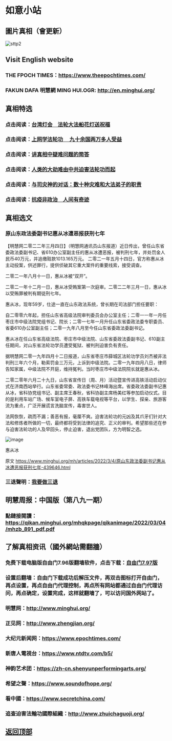# 如意小站

## 圖片真相（會更新）

![sttp2](https://user-images.githubusercontent.com/79625284/156733165-1830a1bb-27ee-4d98-98ea-de4cd2b53198.jpg)

## Visit English website

### THE FPOCH TIMES：https://www.theepochtimes.com/

### FAKUN DAFA 明慧網 MING HUI.OGR: http://en.minghui.org/

## 真相特选

### 点击阅读：[台湾灯会　法轮大法船花灯送祝福](https://github.com/pinhe91/dfhcjsr/tree/main) 

### 点击阅读：[上网学法轮功 　九十余国两万多人受益](https://github.com/pinhe91/jcxw5/tree/main)

### 点击阅读：[讲真相中疑难问题的简答](https://github.com/pinhe91/jcxw3/tree/main)

### 点击阅读：[人类的大劫难由中共迫害法轮功而起](https://github.com/pinhe91/jcxw4/tree/main) 

### 点击阅读：[与司灾神的对话：数十种灾难和大法弟子的职责](https://github.com/pinhe91/jcxw1/tree/main) 

### 点击阅读：[抗疫非政治　人间有奇迹](https://github.com/pinhe91/jcxw2/tree/main) 

## 真相选文

### 原山东政法委副书记惠从冰遭恶报获刑七年

【明慧网二零二二年三月四日】（明慧网通讯员山东报道）近日传出，曾任山东省委政法委副书记、省610办公室副主任的惠从冰遭恶报，被判刑七年，并处罚金人民币40万元，并追缴赃款1013.165万元。
二零二一年五月十四日，官方称惠从冰主动投案，供述罪行，提供侦破其它重大案件的重要线索，接受调查。

二零二一年八月十一日，惠从冰被“双开”。

二零二一年十二月一日，惠从冰受贿案第一次庭审。二零二二年三月一日，惠从冰以受贿罪被判有期徒刑七年。

惠从冰，现年59岁，仕途一直在山东政法系统，曾长期在司法部门担任要职：

自二零零六年起，担任山东省高级法院审判委员会办公室主任；二零一一年一月任枣庄市中级法院党组书记、院长；二零一七年一月升任山东省委政法委专职委员、省委610办公室副主任；二零一九年八月至今任山东省委政法委副书记。

惠从冰在任山东省高级法院、枣庄市中级法院、山东省委政法委副书记、610副主任期间，对山东省法轮功学员遭受冤狱、被判刑迫害负有责任。

据明慧网二零一九年四月十二日报道，山东省枣庄市薛城区法轮功学员刘杰被非法判刑三年六个月，勒索罚金三万元，上诉到中级法院。二零一九年四月八日，律师告知家属，中级法院不开庭，维持冤判。当时枣庄市中级法院院长就是惠从冰。

二零二零年六月二十九日，山东省宣传日（周、月）活动暨宣传进高铁活动启动仪式在济南西站举行。山东省委常委、政法委书记林峰海出席。省委政法委副书记惠从冰，省科协党组书记、副主席王春秋，省科协副主席杨美红等参加启动仪式。目的是利用车站广场、候车室电子屏、高铁车载电视等平台，以学生、探亲、旅游客流为重点，广泛开展谎言洗脑宣传，毒害世人。

法网恢恢，疏而不漏；善恶有报，毫厘不爽。迫害法轮功的元凶及其爪牙们针对大法和修炼者所做的一切，最终都将受到法律的追究、正义的审判。希望那些还在参与迫害法轮功的人及早回头，停止迫害，退出党团队，方为明智之选。

![image](https://user-images.githubusercontent.com/79625284/156733519-37b1ad07-1fbf-4e08-b92f-fdb7e7c9a404.png)

惠从冰

原文 https://www.minghui.org/mh/articles/2022/3/4/原山东政法委副书记惠从冰遭恶报获刑七年-439646.html

### 三退聲明：[我要做三退](https://tuidang.epochtimes.com/)

## 明慧周报：中国版（第八九一期）

### 點鏈接閱讀：https://qikan.minghui.org/mhqkpage/qikanimage/2022/03/04/mhzb_891_pdf.pdf

## 了解真相资讯（國外網站需翻牆）

### 免费下载电脑版自由门7.96版翻墙软件，点击下载：[自由门7.97版](https://github.com/pinhe91/tuiguang/files/6839679/fg797r.zip)

### 设置后翻墙：自由门下载成功后解压文件，再双击图标打开自由门，再点设置，再点自由门代理控制，再点所有网站都通过自由门代理访问，再点确定，设置完成，这样就翻墙了，可以访问国外网站了。

### 明慧网：http://www.minghui.org/

### 正见网：http://www.zhengjian.org/

### 大纪元新闻网：https://www.epochtimes.com/

### 新唐人電視台：https://www.ntdtv.com/b5/

### 神韵艺术团：https://zh-cn.shenyunperformingarts.org/

### 希望之聲：https://www.soundofhope.org/

### 看中國：https://www.secretchina.com/

### 追查迫害法輪功國際組織：http://www.zhuichaguoji.org/

## [返回顶部](https://git.io/Js3EY)
